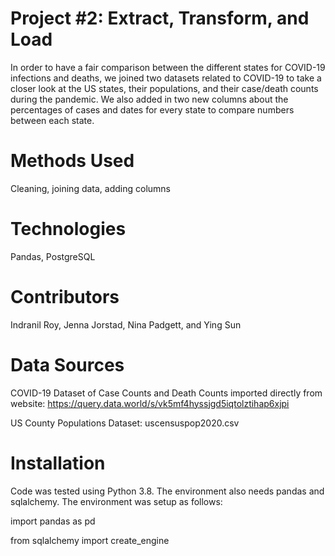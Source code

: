 # Project #2: Extract, Transform, and Load
In order to have a fair comparison between the different states for COVID-19 infections and deaths, we joined two datasets related to COVID-19 to take a closer look at the US states, their populations, and their case/death counts during the pandemic. We also added in two new columns about the percentages of cases and dates for every state to compare numbers between each state.

# Methods Used
Cleaning, joining data, adding columns

# Technologies
Pandas, PostgreSQL

# Contributors
Indranil Roy, Jenna Jorstad, Nina Padgett, and Ying Sun

# Data Sources
COVID-19 Dataset of Case Counts and Death Counts imported directly from website: https://query.data.world/s/vk5mf4hyssjgd5iqtolztihap6xjpi

US County Populations Dataset: uscensuspop2020.csv

# Installation
Code was tested using Python 3.8. The environment also needs pandas and sqlalchemy. The environment was setup as follows:

import pandas as pd

from sqlalchemy import create_engine
